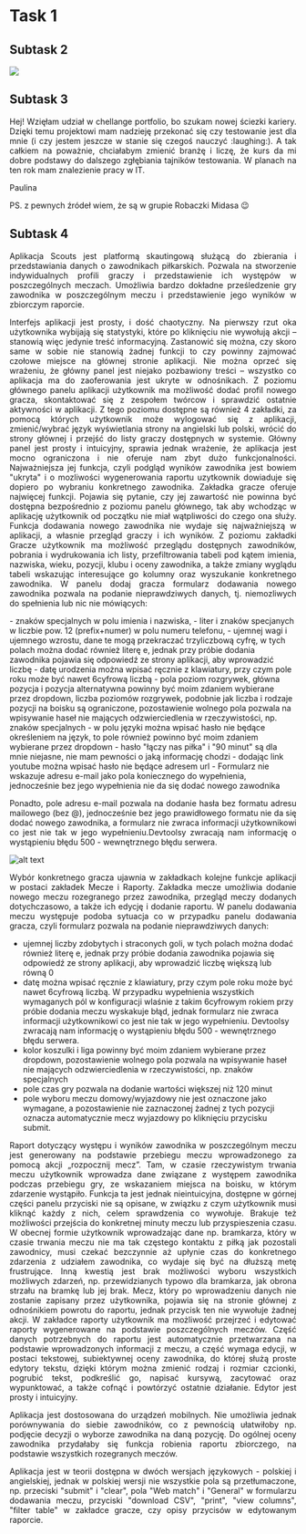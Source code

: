 # Task 1
## Subtask 2
![](https://media.giphy.com/media/TEExkFeMOycBndLUPc/giphy.gif)
## Subtask 3
<p align="justify">
Hej! Wzięłam udział w chellange portfolio, bo szukam nowej ściezki kariery. Dzięki temu projektowi mam nadzieję przekonać się czy testowanie jest dla mnie (i czy jestem jeszcze w stanie się czegoś nauczyć :laughing:). A tak całkiem na poważnie, chciałabym zmienić branżę i liczę, że kurs da mi dobre podstawy do dalszego zgłębiania tajników testowania. W planach na ten rok mam znalezienie pracy w IT. 
</p>
Paulina

PS. z pewnych źródeł wiem, że są w grupie Robaczki Midasa :wink:

## Subtask 4
<p align="justify">
Aplikacja Scouts jest platformą skautingową służącą do zbierania i przedstawiania danych o zawodnikach piłkarskich. Pozwala na stworzenie indywidualnych profili graczy i przedstawienie ich występów w poszczególnych meczach. Umożliwia bardzo dokładne prześledzenie gry zawodnika w poszczególnym meczu i przedstawienie jego wyników w zbiorczym raporcie. 

<p align="justify">
Interfejs aplikacji jest prosty, i dość chaotyczny. Na pierwszy rzut oka użytkownika wybijają się statystyki, które po kliknięciu nie wywołują akcji – stanowią więc jedynie treść informacyjną. Zastanowić się można, czy skoro same w sobie nie stanowią żadnej funkcji to czy powinny zajmować czołowe miejsce na głównej stronie aplikacji. Nie można oprzeć się wrażeniu, że główny panel jest niejako pozbawiony treści – wszystko co aplikacja ma do zaoferowania jest ukryte w odnośnikach.
Z poziomu głównego panelu aplikacji użytkownik ma możliwość dodać profil nowego gracza, skontaktować się z zespołem twórcow i sprawdzić ostatnie aktywności w aplikacji. Z tego poziomu dostępne są również 4 zakładki, za pomocą których użytkownik może wylogować się z aplikacji, zmienić/wybrać język wyświetlania strony na angielski lub polski, wrócić do strony głównej i przejść do listy graczy dostępnych w systemie. Główny panel jest prosty i intuicyjny, sprawia jednak wrażenie, że aplikacja jest mocno ograniczona i nie oferuje nam zbyt dużo funkcjonalności. Najważniejsza jej funkcja, czyli podgląd wyników zawodnika jest bowiem "ukryta" i o mozliwości wygenerowania raportu uzytkownik dowiaduje się dopiero po wybraniu konkretnego zawodnika.  
Zakładka gracze oferuje najwięcej funkcji. Pojawia się pytanie, czy jej zawartość nie powinna być dostępna bezpośrednio z poziomu panelu głównego, tak aby wchodząc w aplikację użytkownik od początku nie miał wątpliwości do czego ona służy. Funkcja dodawania nowego zawodnika nie wydaje się najważniejszą w aplikacji, a własnie przegląd graczy i ich wyników. 
Z poziomu zakładki Gracze użytkownik ma możliwość przeglądu dostępnych zawodników, pobrania i wydrukowania ich listy, przefiltrowania tabeli pod kątem imienia, nazwiska, wieku, pozycji, klubu i oceny zawodnika, a także zmiany wyglądu tabeli wskazując interesujące go kolumny oraz wyszukanie konkretnego zawodnika. 
W panelu dodaj gracza formularz dodawania nowego zawodnika pozwala na podanie nieprawdziwych danych, tj. niemozliwych do spełnienia lub nic nie mówiących:</p> 
- znaków specjalnych w polu imienia i nazwiska,
- liter i znaków specjanych w liczbie pow. 12 (prefix+numer) w polu numeru telefonu,
- ujemnej wagi i ujemnego wzrostu, dane te mogą przekraczać trzyliczbową cyfrę, w tych polach można dodać również literę e, jednak przy próbie dodania zawodnika pojawia się odpowiedź ze strony aplikacji, aby wprowadzić liczbę
- datę urodzenia można wpisać ręcznie z klawiatury, przy czym pole roku może być nawet 6cyfrową liczbą
- pola poziom rozgrywek, główna pozycja i pozycja alternatywna powinny być moim zdaniem wybierane przez dropdown, liczba poziomów rozgrywek, podobnie jak liczba i rodzaje pozycji na boisku są ograniczone, pozostawienie wolnego pola pozwala na wpisywanie haseł nie mających odzwierciedlenia w rzeczywistości, np. znaków specjalnych 
- w polu języki można wpisać hasło nie będące określeniem na język, to pole również powinno być moim zdaniem wybierane przez dropdown
- hasło "łączy nas piłka" i "90 minut" są dla mnie niejasne, nie mam pewności o jaką informację chodzi
- dodając link youtube można wpisać hasło nie będące adresem url 
- Formularz nie wskazuje adresu e-mail jako pola koniecznego do wypełnienia, jednocześnie bez jego wypełnienia nie da się dodać nowego zawodnika 

<p align="justify"> Ponadto, pole adresu e-mail pozwala na dodanie hasła bez formatu adresu mailowego (bez @), jednocześnie bez jego prawidłowego formatu nie da się dodać nowego zawodnika, a formularz nie zwraca informacji użytkownikowi co jest nie tak w jego wypełnieniu.Devtoolsy zwracają nam informację o wystąpieniu błędu 500 - wewnętrznego błędu serwera. 
 
 ![alt text](https://github.com/[username]/[reponame]/blob/[branch]/image.jpg?raw=true)
 
<p align="justify">
Wybór konkretnego gracza ujawnia w zakładkach kolejne funkcje aplikacji w postaci zakładek Mecze i Raporty. 
Zakładka mecze umożliwia dodanie nowego meczu rozegranego przez zawodnika, przegląd meczy dodanych dotychczasowo, a także ich edycję i dodanie raportu. 
 W panelu dodawania meczu występuje podoba sytuacja co w przypadku panelu dodawania gracza, czyli formularz pozwala na podanie nieprawdziwych danych: </p> 
 
- ujemnej liczby zdobytych i straconych goli, w tych polach można dodać również literę e, jednak przy próbie dodania zawodnika pojawia się odpowiedź ze strony aplikacji, aby wprowadzić liczbę większą lub równą 0
- datę można wpisać ręcznie z klawiatury, przy czym pole roku może być nawet 6cyfrową liczbą. W przypadku wypełnienia wszystkich wymaganych pól w konfiguracji wlaśnie z takim 6cyfrowym rokiem przy próbie dodania meczu wyskakuje błąd, jednak formularz nie zwraca informacji użytkownikowi co jest nie tak w jego wypełnieniu. Devtoolsy zwracają nam informację o wystąpieniu błędu 500 - wewnętrznego błędu serwera. 
- kolor koszulki i liga powinny być moim zdaniem wybierane przez dropdown, pozostawienie wolnego pola pozwala na wpisywanie haseł nie mających odzwierciedlenia w rzeczywistości, np. znaków specjalnych
- pole czas gry pozwala na dodanie wartości większej niż 120 minut 
- pole wyboru meczu domowy/wyjazdowy nie jest oznaczone jako wymagane, a pozostawienie nie zaznaczonej żadnej z tych pozycji oznacza automatycznie mecz wyjazdowy po kliknięciu przycisku submit. 

<p align="justify"> Raport dotyczący występu i wyników zawodnika w poszczególnym meczu jest generowany na podstawie przebiegu meczu wprowadzonego za pomocą akcji „rozpocznij mecz”. Tam, w czasie rzeczywistym trwania meczu użytkownik wprowadza dane związane z występem zawodnika podczas przebiegu gry, ze wskazaniem miejsca na boisku, w którym zdarzenie wystąpiło. Funkcja ta jest jednak nieintuicyjna, dostępne w górnej części panelu przyciski nie są opisane, w związku z czym użytkownik musi kliknąć każdy z nich, celem sprawdzenia co wywołuje. Brakuje też możliwości przejścia do konkretnej minuty meczu lub przyspieszenia czasu. W obecnej formie użytkownik wprowadzając dane np. bramkarza, który w czasie trwania meczu nie ma tak częstego kontaktu z piłką jak pozostali zawodnicy, musi czekać bezczynnie aż upłynie czas do konkretnego zdarzenia z udziałem zawodnika, co wydaje się być na dłuższą metę frustrujące. Inną kwestią jest brak możliwości wyboru wszystkich możliwych zdarzeń, np. przewidzianych typowo dla bramkarza, jak obrona strzału na bramkę lub jej brak.
Mecz, który po wprowadzeniu danych nie zostanie zapisany przez użytkownika, pojawia się na stronie głównej z odnośnikiem powrotu do raportu, jednak przycisk ten nie wywołuje żadnej akcji. 
W zakładce raporty użytkownik ma możliwość przejrzeć i edytować raporty wygenerowane na podstawie poszczególnych meczów. Część danych potrzebnych do raportu jest automatycznie przetwarzana na podstawie wprowadzonych informacji z meczu, a część wymaga edycji, w postaci tekstowej, subiektywnej oceny zawodnika, do której służą proste edytory tekstu, dzięki którym można zmienić rodzaj i rozmiar czcionki, pogrubić tekst, podkreślić go, napisać kursywą, zacytować oraz wypunktować, a także cofnąć i powtórzyć ostatnie działanie. Edytor jest prosty i intuicyjny. </p> 

<p align="justify">
Aplikacja jest dostosowana do urządzeń mobilnych. Nie umożliwia jednak porównywania do siebie zawodników, co z pewnością ułatwiłoby np. podjęcie decyzji o wyborze zawodnika na daną pozycję. Do ogólnej oceny zawodnika przydałaby się funkcja robienia raportu zbiorczego, na podstawie wszystkich rozegranych meczów.</p> 
<p align="justify">
Aplikacja jest w teorii dostępna w dwóch wersjach językowych - polskiej i angielskiej, jednak w polskiej wersji nie wszystkie pola są przetłumaczone, np. przeciski "submit" i "clear", pola "Web match" i "General" w formularzu dodawania meczu, przyciski "download CSV", "print", "view columns", "filter table" w zakładce gracze, czy opisy przycisów w edytowanym raporcie. </p>   




